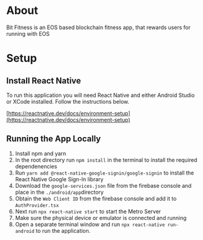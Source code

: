# About

Bit Fitness is an EOS based blockchain fitness app, that rewards users for running with EOS

# Setup

## Install React Native

To run this application you will need React Native and either Android Studio or XCode installed. Follow the instructions below.

[https://reactnative.dev/docs/environment-setup](https://reactnative.dev/docs/environment-setup)

## Running the App Locally

1. Install npm and yarn
2. In the root directory run `npm install` in the terminal to install the required dependenencies
3. Run `yarn add @react-native-google-signin/google-signin` to install the React Native Google Sign-In library
4. Download the `google-services.json` file from the firebase console and place in the `./android/app`directory
5. Obtain the `Web Client ID` from the firebase console and add it to `AuthProvider.tsx`
6. Next run `npx react-native start` to start the Metro Server
7. Make sure the physical device or emulator is connected and running
8. Open a separate terminal window and run `npx react-native run-android` to run the application.
